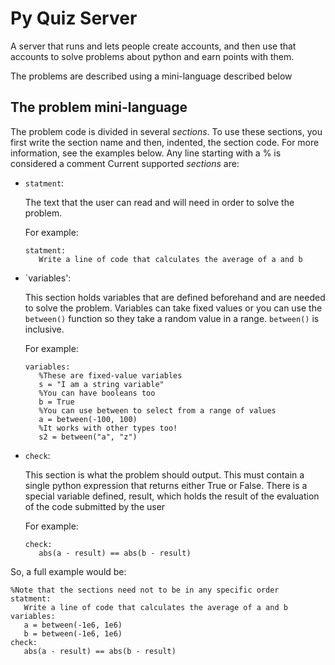# Py Quiz Server

A server that runs and lets people create accounts, and
then use that accounts to solve problems about
python and earn points with them.

The problems are described using a mini-language described
below

## The problem mini-language

The problem code is divided in several _sections_. To use
these sections, you first write the section name and
then, indented, the section code. For more information,
see the examples below.
Any line starting with a % is considered a comment
Current supported _sections_ are:
* `statment`:

   The text that the user can read and will need in 
   order to solve the problem.

   For example:
   ```
   statment:
      Write a line of code that calculates the average of a and b
   ```

* `variables':

   This section holds variables that are defined beforehand
   and are needed to solve the problem. Variables can take fixed
   values or you can use the `between()` function so they
   take a random value in a range. `between()` is inclusive.

   For example:
   ```
   variables:
      %These are fixed-value variables
      s = "I am a string variable"
      %You can have booleans too
      b = True
      %You can use between to select from a range of values
      a = between(-100, 100)
      %It works with other types too!
      s2 = between("a", "z")
   ```

* `check`:

   This section is what the problem should output. This must contain
   a single python expression that returns either True or False.
   There is a special variable defined, result, which holds
   the result of the evaluation of the code submitted by the user

   For example:
   ```
   check:
      abs(a - result) == abs(b - result)
   ```

So, a full example would be:
```
%Note that the sections need not to be in any specific order
statment:
   Write a line of code that calculates the average of a and b
variables:
   a = between(-1e6, 1e6)
   b = between(-1e6, 1e6)
check:
   abs(a - result) == abs(b - result)
```
